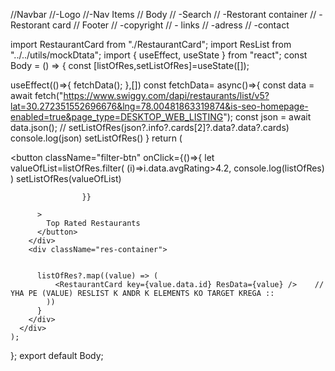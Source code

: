 //Navbar
//-Logo
//-Nav Items
// Body
// -Search
// -Restorant container
//   -Restorant card
// Footer
// -copyright
// - links
// -adress
// -contact


import RestaurantCard from "./RestaurantCard";
import ResList from "../../utils/mockDtata";
import { useEffect, useState } from "react";
const Body = () => {
    const [listOfRes,setListOfRes]=useState([]); 
  
   useEffect(()=>{
    fetchData();
   },[])
   const fetchData= async()=>{
    const data = await fetch("https://www.swiggy.com/dapi/restaurants/list/v5?lat=30.272351552696676&lng=78.00481863319874&is-seo-homepage-enabled=true&page_type=DESKTOP_WEB_LISTING");
    const json = await data.json();
    // setListOfRes(json?.info?.cards[2]?.data?.data?.cards)
    console.log(json)
    setListOfRes()
   }
    return (
      <div className="body">
        <div className="filter">
          <button className="filter-btn" onClick={()=>{
           let valueOfList=listOfRes.filter(
              (i)=>i.data.avgRating>4.2,
              console.log(listOfRes)
            )
            setListOfRes(valueOfList)

            
                    }}

          >
            Top Rated Restaurants
          </button>
        </div>
        <div className="res-container">
        
        
          listOfRes?.map((value) => (
              <RestaurantCard key={value.data.id} ResData={value} />    // YHA PE (VALUE) RESLIST K ANDR K ELEMENTS KO TARGET KREGA ::
            )) 
          }
        </div>
      </div>
    );
  };
export default Body;